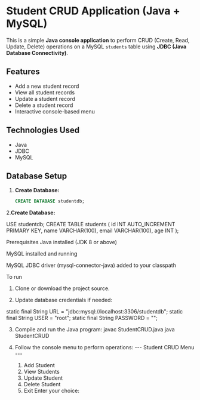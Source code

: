 # Student CRUD Application (Java + MySQL)

This is a simple **Java console application** to perform CRUD (Create, Read, Update, Delete) operations on a MySQL `students` table using **JDBC (Java Database Connectivity)**.

## Features

- Add a new student record
- View all student records
- Update a student record
- Delete a student record
- Interactive console-based menu

## Technologies Used

- Java
- JDBC
- MySQL

## Database Setup

1. **Create Database:**
   ```sql
   CREATE DATABASE studentdb;

2.**Create Database:**

USE studentdb;
CREATE TABLE students (
    id INT AUTO_INCREMENT PRIMARY KEY,
    name VARCHAR(100),
    email VARCHAR(100),
    age INT
);


Prerequisites
Java installed (JDK 8 or above)

MySQL installed and running

MySQL JDBC driver (mysql-connector-java) added to your classpath


To run 

1.  Clone or download the project source.

2. Update database credentials if needed:

  static final String URL = "jdbc:mysql://localhost:3306/studentdb";
  static final String USER = "root";
  static final String PASSWORD = "";


3. Compile and run the Java program:
  javac StudentCRUD.java
  java StudentCRUD



4. Follow the console menu to perform operations:
    --- Student CRUD Menu ---
    1. Add Student
    2. View Students
    3. Update Student
    4. Delete Student
    5. Exit
    Enter your choice:

